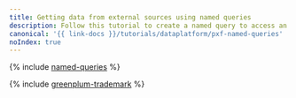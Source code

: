 ```yaml
---
title: Getting data from external sources using named queries
description: Follow this tutorial to create a named query to access an external data source.
canonical: '{{ link-docs }}/tutorials/dataplatform/pxf-named-queries'
noIndex: true
---
```


{% include [named-queries](../../_tutorials/dataplatform/mgp/pxf-named-queries.md) %}

{% include [greenplum-trademark](../../_includes/mdb/mgp/trademark.md) %}